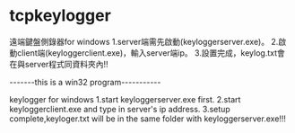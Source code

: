 # tcpkeylogger
遠端鍵盤側錄器for windows
1.server端需先啟動(keyloggerserver.exe)。
2.啟動client端(keyloggerclient.exe)，輸入server端ip。
3.設置完成，keylog.txt會在與server程式同資料夾內!!

-------this is a win32 program-----------

keylogger for windows
1.start keyloggerserver.exe first.
2.start keyloggerclient.exe and type in server's ip address.
3.setup complete,keyloger.txt will be in the same folder with keyloggerserver.exe!!!
